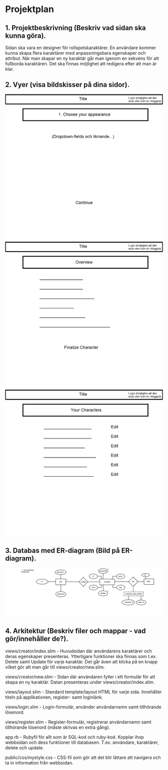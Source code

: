 # Projektplan

## 1. Projektbeskrivning (Beskriv vad sidan ska kunna göra).
Sidan ska vara en designer för rollspelskaraktärer. En användare kommer kunna skapa flera karaktärer med anpassningsbara egenskaper och attribut. När man skapar en ny karaktär går man igenom en sekvens för att fullborda karaktären. Det ska finnas möjlighet att redigera efter att man är klar.
## 2. Vyer (visa bildskisser på dina sidor).
![skiss1](skiss1.png)
![skiss2](skiss2.png)
![skiss3](skiss3.png)
## 3. Databas med ER-diagram (Bild på ER-diagram).
![ER-diagram](ER-diagram.png)

## 4. Arkitektur (Beskriv filer och mappar - vad gör/innehåller de?).
views/creator/index.slim - Huvudsidan där användarens karaktärer och deras egenskaper presenteras. Ytterligare funktioner ska finnas som t.ex. Delete samt Update för varje karaktär. Det går även att klicka på en knapp vilket gör att man går till views/creator/new.slim. 

views/creator/new.slim - Sidan där användaren fyller i ett formulär för att skapa en ny karaktär. Datan presenteras under views/creator/index.slim.

views/layout.slim - Standard template/layout HTML för varje sida. Innehåller titeln på applikationen, register- samt loginlänk.

views/login.slim - Login-formulär, använder användarnamn samt tillhörande lösenord.

views/register.slim - Register-formulär, registrerar användarnamn samt tillhörande lösenord (måste skrivas en extra gång).

app.rb - Rubyfil för allt som är SQL-kod och ruby-kod. Kopplar ihop webbsidan och dess funktioner till databasen. T.ex. användare, karaktärer, delete och update.

public/css/mystyle.css - CSS-fil som gör att det blir lättare att navigera och ta in information från webbsidan.
